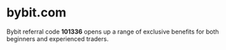 # bybit.com
Bybit referral code **101336** opens up a range of exclusive benefits for both beginners and experienced traders.
